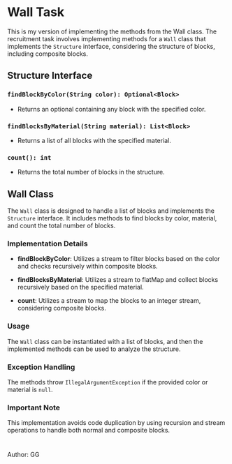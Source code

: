# Wall Task


This is my version of implementing the methods from the Wall class.
The recruitment task involves implementing methods for a `Wall` class that implements the `Structure` interface, considering the structure of blocks, including composite blocks.

## Structure Interface

### `findBlockByColor(String color): Optional<Block>`
- Returns an optional containing any block with the specified color.

### `findBlocksByMaterial(String material): List<Block>`
- Returns a list of all blocks with the specified material.

### `count(): int`
- Returns the total number of blocks in the structure.

## Wall Class

The `Wall` class is designed to handle a list of blocks and implements the `Structure` interface. It includes methods to find blocks by color, material, and count the total number of blocks.

### Implementation Details

- **findBlockByColor**: Utilizes a stream to filter blocks based on the color and checks recursively within composite blocks.

- **findBlocksByMaterial**: Utilizes a stream to flatMap and collect blocks recursively based on the specified material.

- **count**: Utilizes a stream to map the blocks to an integer stream, considering composite blocks.

### Usage

The `Wall` class can be instantiated with a list of blocks, and then the implemented methods can be used to analyze the structure.

### Exception Handling

The methods throw `IllegalArgumentException` if the provided color or material is `null`.

### Important Note

This implementation avoids code duplication by using recursion and stream operations to handle both normal and composite blocks.

#

Author: GG
